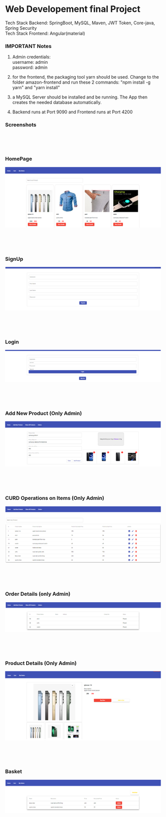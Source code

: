 # Web Developement final Project

Tech Stack Backend:  SpringBoot, MySQL, Maven, JWT Token, Core-java, Spring Security <br />
Tech Stack Frontend: Angular(material) <br />

### IMPORTANT Notes
1) Admin credentials: <br />
   username: admin <br />
   password: admin
   
2) for the frontend, the packaging tool yarn should be used. Change to the folder amazon-frontend and run these 2 commands:
"npm install -g yarn" and "yarn install"

3) a MySQL Server should be installed and be running. The App then creates the needed database automatically.

4) Backend runs at Port 9090 and Frontend runs at Port 4200



### Screenshots
<br />
<br />
<br />

### HomePage
![alt text](https://github.com/behitag/WebDev_final_project/blob/main/Github_Screenshots/Homepage.PNG?raw=true)

<br />
<br />
<br />

### SignUp
![alt text](https://github.com/behitag/WebDev_final_project/blob/main/Github_Screenshots/signup.PNG?raw=true)

<br />
<br />
<br />



### Login
![alt text](https://github.com/behitag/WebDev_final_project/blob/main/Github_Screenshots/login.PNG?raw=true)

<br />
<br />
<br />



### Add New Product (Only Admin)
![alt text](https://github.com/behitag/WebDev_final_project/blob/main/Github_Screenshots/new_product.PNG?raw=true)

<br />
<br />
<br />



### CURD Operations on Items (Only Admin)
![alt text](https://github.com/behitag/WebDev_final_project/blob/main/Github_Screenshots/product_list.PNG?raw=true)

<br />
<br />
<br />



### Order Details (only Admin)
![alt text](https://github.com/behitag/WebDev_final_project/blob/main/Github_Screenshots/order_detail.PNG?raw=true)

<br />
<br />
<br />



### Product Details (Only Admin)
![alt text](https://github.com/behitag/WebDev_final_project/blob/main/Github_Screenshots/product_details.PNG?raw=true)

<br />
<br />
<br />



### Basket
![alt text](https://github.com/behitag/WebDev_final_project/blob/main/Github_Screenshots/Basket.PNG?raw=true)



